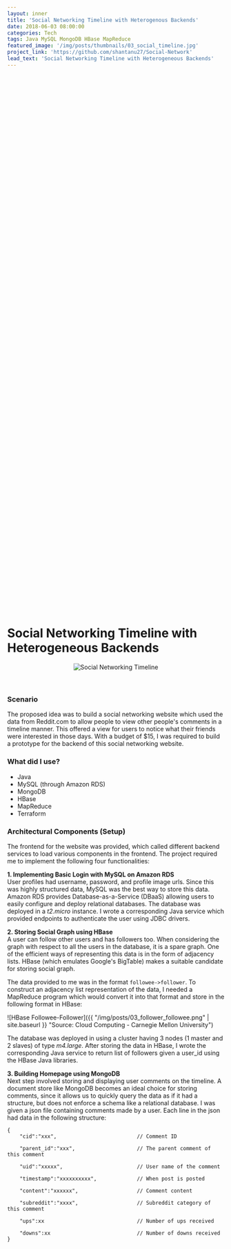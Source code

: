 ```yaml
---
layout: inner
title: 'Social Networking Timeline with Heterogenous Backends'
date: 2018-06-03 08:00:00
categories: Tech
tags: Java MySQL MongoDB HBase MapReduce
featured_image: '/img/posts/thumbnails/03_social_timeline.jpg'
project_link: 'https://github.com/shantanu27/Social-Network'
lead_text: 'Social Networking Timeline with Heterogeneous Backends'
---
```


# Social Networking Timeline with Heterogeneous Backends

<header class = "titleimage_social_network">
	<img src="{{ '/img/posts/03_social_timeline.png' | site.baseurl }}" alt="Social Networking Timeline" title="Source: Cloud Computing - Carnegie Mellon University">
</header>

### Scenario

The proposed idea was to build a social networking website which used the data from Reddit.com to allow people to view other people's comments in a timeline manner. This offered a view for users to notice what their friends were interested in those days. With a budget of $15, I was required to build a prototype for the backend of this social networking website.

### What did I use?
- Java
- MySQL (through Amazon RDS)
- MongoDB
- HBase
- MapReduce
- Terraform

### Architectural Components (Setup)

The frontend for the website was provided, which called different backend services to load various components in the frontend. The project required me to implement the following four functionalities:

**1. Implementing Basic Login with MySQL on Amazon RDS**
<br>
User profiles had username, password, and profile image urls. Since this was highly structured data, MySQL was the best way to store this data. Amazon RDS provides Database-as-a-Service (DBaaS) allowing users to easily configure and deploy relational databases. The database was deployed in a *t2.micro* instance. I wrote a corresponding Java service which provided endpoints to authenticate the user using JDBC drivers. 

**2. Storing Social Graph using HBase**
<br>
A user can follow other users and has followers too. When considering the graph with respect to all the users in the database, it is a spare graph. One of the efficient ways of representing this data is in the form of adjacency lists. HBase (which emulates Google's BigTable) makes a suitable candidate for storing social graph. 

The data provided to me was in the format ```followee->follower```. To construct an adjacency list representation of the data, I needed a MapReduce program which would convert it into that format and store in the following format in HBase:

![HBase Followee-Follower]({{ "/img/posts/03_follower_followee.png" | site.baseurl }} "Source: Cloud Computing - Carnegie Mellon University")

The database was deployed in using a cluster having 3 nodes (1 master and 2 slaves) of type *m4.large*. After storing the data in HBase, I wrote the corresponding Java service to return list of followers given a user_id using the HBase Java libraries.

**3. Building Homepage using MongoDB**
<br>
Next step involved storing and displaying user comments on the timeline. A document store like MongoDB becomes an ideal choice for storing comments, since it allows us to quickly query the data as if it had a structure, but does not enforce a schema like a relational database. I was given a json file containing comments made by a user. Each line in the json had data in the following structure:
```
{
    "cid":"xxx",                          // Comment ID

    "parent_id":"xxx",                    // The parent comment of this comment

    "uid":"xxxxx",                        // User name of the comment

    "timestamp":"xxxxxxxxxx",             // When post is posted

    "content":"xxxxxx",                   // Comment content

    "subreddit":"xxxx",                   // Subreddit category of this comment

    "ups":xx                              // Number of ups received

    "downs":xx                            // Number of downs received 
}
```
I built a service endpoint, which would return all the comments of a given user sorted in descending order of "upvotes".

**4. Putting Everything Together into a Timeline**
<br>
Apart from the information assembled above, we were also required to develop a service that would return the 30 most popular comments by the followees. And in those comments, it returned them in the nesting level of parent and grandparent. And of course, the comments were sorted in decreasing order of popularity. 	

<style>
pre {
  white-space: pre !important;
  overflow-y: scroll !important;
  height: 35vh !important;
}
</style>

```
returnRes({
  "followers": [
    {
      "profile": "https://farm4.staticflickr.com/3733/10498671606_caba28c5a6_m.jpg",
      "name": "Fortanono"
    },
    {
      "profile": "https://farm6.staticflickr.com/5779/20996394095_e3a527d780_m.jpg",
      "name": "That_Zeffia_guy"
    },

    (More followers...)

  ],
  "comments": [
    {
      "uid": "MacerV",
      "downs": 0,
      "parent_id": "t3_34u8s5",
      "ups": 466,
      "_id": {
        "$oid": "589a39bc36b221496362e1c1"
      },
      "subreddit": "KerbalSpaceProgram",
      "content": "Just started chuckling uncontrollably at the gif. Good choice.",
      "cid": "t1_cqy3fxn",
      "timestamp": "1430757711"
    },
    {
      "uid": "MacerV",
      "downs": 0,
      "parent_id": "t3_37afc6",
      "ups": 197,
      "_id": {
        "$oid": "589a39bc36b221496362e0c6"
      },
      "subreddit": "hockey",
      "content": "Well thats a rather redundant statement.",
      "cid": "t1_crl0nvs",
      "timestamp": "1432613962"
    },
    {
      "grand_parent": {
        "uid": "IAteOkayZebraVulva",
        "downs": 0,
        "parent_id": "t1_cr4lbp4",
        "ups": 421,
        "_id": {
          "$oid": "589a35d936b22149639aac54"
        },
        "subreddit": "creepyPMs",
        "content": "Yup. She also threatened to kill herself and blamed my friend. But you know, she was the best big she could be.",
        "cid": "t1_cr4lxec",
        "timestamp": "1431276739"
      },
      "uid": "onthefence928",
      "parent": {
        "uid": "Das_Perderdernerter",
        "downs": 0,
        "parent_id": "t1_cr4lxec",
        "ups": 102,
        "_id": {
          "$oid": "589a3afa36b2214963a31b98"
        },
        "subreddit": "creepyPMs",
        "content": "As someone not in the American schooling system, what's a \"Big\"?",
        "cid": "t1_cr4oi20",
        "timestamp": "1431281880"
      },
      "downs": 0,
      "parent_id": "t1_cr4oi20",
      "ups": 173,
      "_id": {
        "$oid": "589a37fe36b22149630ab79e"
      },
      "subreddit": "creepyPMs",
      "content": "In the greek fraternity system they gave a tradition where more senior members play big sibling to younger members, it's supposed to work like mentorship. ",
      "cid": "t1_cr4omt3",
      "timestamp": "1431282139"
    },
    {
      "grand_parent": {
        "uid": "Ragexz",
        "downs": 0,
        "parent_id": "t3_35e6or",
        "ups": 250,
        "_id": {
          "$oid": "589a3de236b221496339b3fe"
        },
        "subreddit": "KerbalSpaceProgram",
        "content": "Most linear conversation ever.",
        "cid": "t1_cr3kudr",
        "timestamp": "1431181222"
      },
      "uid": "MacerV",
      "parent": {
        "uid": "drillgorg",
        "downs": 0,
        "parent_id": "t1_cr3kudr",
        "ups": 185,
        "_id": {
          "$oid": "589a35f236b22149639ff424"
        },
        "subreddit": "KerbalSpaceProgram",
        "content": "It's how us engineering students communicate.",
        "cid": "t1_cr3l0ay",
        "timestamp": "1431181614"
      },
      "downs": 0,
      "parent_id": "t1_cr3l0ay",
      "ups": 143,
      "_id": {
        "$oid": "589a39bc36b221496362e0db"
      },
      "subreddit": "KerbalSpaceProgram",
      "content": "I can confirm. You learn quickly to speak clearly and effectively because communication errors cause mistakes; sometimes lethal ones. ",
      "cid": "t1_cr3lsxq",
      "timestamp": "1431183463"
    },

    (More comments...)

  "profile": "https://farm2.staticflickr.com/1519/26254768136_09c360b4c1_m.jpg",
  "name": "Branibor"
})
```

### Conclusion

To speed-up the development and testing process, I also used *terraform* to spin-up/terminate instances. And since they were done using these scripts, it became much more reliable, reducing the scope of human error. This was a really informative project as it provided so many insights on how companies manage different kinds of data efficiently, and make informed choices on the backend type/design. 